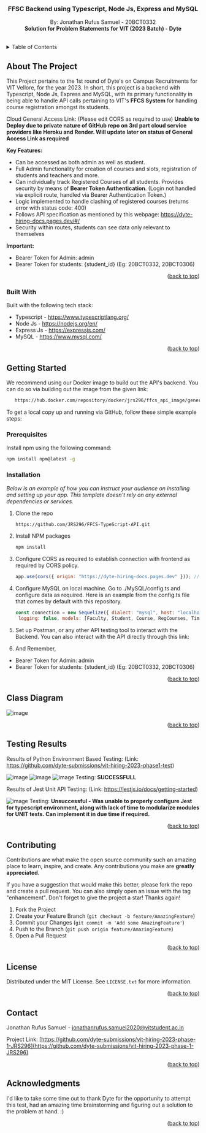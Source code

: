 <!-- Improved compatibility of back to top link: See: https://github.com/othneildrew/Best-README-Template/pull/73 -->
<a name="readme-top"></a>
<!--
*** Thanks for checking out the Best-README-Template. If you have a suggestion
*** that would make this better, please fork the repo and create a pull request
*** or simply open an issue with the tag "enhancement".
*** Don't forget to give the project a star!
*** Thanks again! Now go create something AMAZING! :D
-->



<!-- PROJECT SHIELDS -->
<!--
*** I'm using markdown "reference style" links for readability.
*** Reference links are enclosed in brackets [ ] instead of parentheses ( ).
*** See the bottom of this document for the declaration of the reference variables
*** for contributors-url, forks-url, etc. This is an optional, concise syntax you may use.
*** https://www.markdownguide.org/basic-syntax/#reference-style-links
-->
<!-- PROJECT LOGO -->
<br />
<div align="center">
  <h3 align="center">FFSC Backend using Typescript, Node Js, Express and MySQL</h3>

  <p align="center">
    By: Jonathan Rufus Samuel - 20BCT0332
    <br />
    <strong>Solution for Problem Statements for VIT (2023 Batch) - Dyte</strong>
    <br />
    <br />
  </p>
</div>



<!-- TABLE OF CONTENTS -->
<details>
  <summary>Table of Contents</summary>
  <ol>
    <li>
      <a href="#about-the-project">About The Project</a>
      <ul>
        <li><a href="#built-with">Built With</a></li>
      </ul>
    </li>
    <li>
      <a href="#getting-started">Getting Started</a>
      <ul>
        <li><a href="#prerequisites">Prerequisites</a></li>
        <li><a href="#installation">Installation</a></li>
      </ul>
    </li>
    <li><a href="#class-diagram">Class Diagram</a></li>
    <li><a href="#testing-results">Testing Results</a></li>
    <li><a href="#contributing">Contributing</a></li>
    <li><a href="#license">License</a></li>
    <li><a href="#contact">Contact</a></li>
    <li><a href="#acknowledgments">Acknowledgments</a></li>
  </ol>
</details>



<!-- ABOUT THE PROJECT -->
## About The Project

This Project pertains to the 1st round of Dyte's on Campus Recruitments for VIT Vellore, for the year 2023. In short, this project is a backend with Typescript, Node Js, Express and MySQL, with its primary functionality in being able to handle API calls pertaining to VIT's <b>FFCS System</b> for handling course registration amongst its students.

Cloud General Access Link: (Please edit CORS as required to use) <b>Unable to Deploy due to private nature of GitHub repo on 3rd part cloud service providers like Heroku and Render. Will update later on status of General Access Link as required</b>

<b>Key Features:</b>
* Can be accessed as both admin as well as student.
* Full Admin functionality for creation of courses and slots, registration of students and teachers and more.
* Can individually track Registered Courses of all students. Provides security by means of <b>Bearer Token Authentication</b>. (Login not handled via explicit route, handled via Bearer Authentication Token.)
* Logic implemented to handle clashing of registered courses (returns error with status code: 400)
* Follows API specification as mentioned by this webpage: <a>https://dyte-hiring-docs.pages.dev/#/</a>
* Security within routes, students can see data only relevant to themselves

<b>Important:</b>
* Bearer Token for Admin: admin
* Bearer Token for students: {student_id} (Eg: 20BCT0332, 20BCT0306)


<p align="right">(<a href="#readme-top">back to top</a>)</p>



### Built With

Built with the following tech stack:

* Typescript - https://www.typescriptlang.org/
* Node Js - https://nodejs.org/en/
* Express Js - https://expressjs.com/
* MySQL - https://www.mysql.com/

<p align="right">(<a href="#readme-top">back to top</a>)</p>



<!-- GETTING STARTED -->
## Getting Started

We recommend using our Docker image to build out the API's backend. You can do so via building out the image from the given link:
```sh
   https://hub.docker.com/repository/docker/jrs296/ffcs_api_image/general
   ```

To get a local copy up and running via GitHub, follow these simple example steps:

### Prerequisites

Install npm using the following command:

  ```sh
  npm install npm@latest -g
  ```

### Installation

_Below is an example of how you can instruct your audience on installing and setting up your app. This template doesn't rely on any external dependencies or services._

1. Clone the repo
   ```sh
   https://github.com/JRS296/FFCS-TypeScript-API.git
   ```
2. Install NPM packages
   ```sh
   npm install
   ```
3. Configure CORS as required to establish connection with frontend as required by CORS policy.
   ```js
   app.use(cors({ origin: "https://dyte-hiring-docs.pages.dev" })); //Cors origin ID
   ```
4. Configure MySQL on local machine. Go to ./MySQL/config.ts and configure data as required. 
Here is an example from the config.ts file that comes by default with this repository.
   ```js
   const connection = new Sequelize({ dialect: "mysql", host: "localhost", username: "root", password: "123456", database: "ffcs", port: 3307,
    logging: false, models: [Faculty, Student, Course, RegCourses, Timings, StudentTimetable], });
   ```

5. Set up Postman, or any other API testing tool to interact with the Backend. You can also interact with the API directly through this link: 

6. And Remember,
* Bearer Token for Admin: admin
* Bearer Token for students: {student_id} (Eg: 20BCT0332, 20BCT0306)


<p align="right">(<a href="#readme-top">back to top</a>)</p>



<!-- ER Diagram -->
## Class Diagram

![image](https://user-images.githubusercontent.com/70965472/222976404-5775b5a2-08ea-4ccc-9b21-f792d034a2b6.png)

<p align="right">(<a href="#readme-top">back to top</a>)</p>

<!-- Testing Results -->
## Testing Results

Results of Python Environment Based Testing: (Link: https://github.com/dyte-submissions/vit-hiring-2023-phase1-test)

![image](https://user-images.githubusercontent.com/70965472/222976933-bb4eef45-bef3-4ee1-8df2-069144128acf.png)
![image](https://user-images.githubusercontent.com/70965472/222976965-2bef5c08-1937-478d-9829-f0fa67c4fc80.png)
![image](https://user-images.githubusercontent.com/70965472/222976975-fb475aae-3ab6-45e4-bf98-4d86e0dcbeb5.png)
Testing: <b>SUCCESSFULL</b>

Results of Jest Unit API Testing: (Link: https://jestjs.io/docs/getting-started)

![image](https://user-images.githubusercontent.com/70965472/222977794-83376ecb-f115-4f63-9419-17fc7b8c03b0.png)
Testing: <b>Unsuccessful - Was unable to properly configure Jest for typescript environment, along with lack of time to modularize modules for UNIT tests. Can implement it in due time if required.</b>

<p align="right">(<a href="#readme-top">back to top</a>)</p>


<!-- CONTRIBUTING -->
## Contributing

Contributions are what make the open source community such an amazing place to learn, inspire, and create. Any contributions you make are **greatly appreciated**.

If you have a suggestion that would make this better, please fork the repo and create a pull request. You can also simply open an issue with the tag "enhancement".
Don't forget to give the project a star! Thanks again!

1. Fork the Project
2. Create your Feature Branch (`git checkout -b feature/AmazingFeature`)
3. Commit your Changes (`git commit -m 'Add some AmazingFeature'`)
4. Push to the Branch (`git push origin feature/AmazingFeature`)
5. Open a Pull Request

<p align="right">(<a href="#readme-top">back to top</a>)</p>



<!-- LICENSE -->
## License

Distributed under the MIT License. See `LICENSE.txt` for more information.

<p align="right">(<a href="#readme-top">back to top</a>)</p>



<!-- CONTACT -->
## Contact

Jonathan Rufus Samuel - jonathanrufus.samuel2020@vitstudent.ac.in

Project Link: [https://github.com/dyte-submissions/vit-hiring-2023-phase-1-JRS296](https://github.com/dyte-submissions/vit-hiring-2023-phase-1-JRS296)

<p align="right">(<a href="#readme-top">back to top</a>)</p>



<!-- ACKNOWLEDGMENTS -->
## Acknowledgments

I'd like to take some time out to thank Dyte for the opportunity to attempt this test, had an amazing time brainstorming and figuring out a solution to the problem at hand. :)


<p align="right">(<a href="#readme-top">back to top</a>)</p>



<!-- MARKDOWN LINKS & IMAGES -->
<!-- https://www.markdownguide.org/basic-syntax/#reference-style-links -->
[contributors-shield]: https://img.shields.io/github/contributors/othneildrew/Best-README-Template.svg?style=for-the-badge
[contributors-url]: https://github.com/othneildrew/Best-README-Template/graphs/contributors
[forks-shield]: https://img.shields.io/github/forks/othneildrew/Best-README-Template.svg?style=for-the-badge
[forks-url]: https://github.com/othneildrew/Best-README-Template/network/members
[stars-shield]: https://img.shields.io/github/stars/othneildrew/Best-README-Template.svg?style=for-the-badge
[stars-url]: https://github.com/othneildrew/Best-README-Template/stargazers
[issues-shield]: https://img.shields.io/github/issues/othneildrew/Best-README-Template.svg?style=for-the-badge
[issues-url]: https://github.com/othneildrew/Best-README-Template/issues
[license-shield]: https://img.shields.io/github/license/othneildrew/Best-README-Template.svg?style=for-the-badge
[license-url]: https://github.com/othneildrew/Best-README-Template/blob/master/LICENSE.txt
[linkedin-shield]: https://img.shields.io/badge/-LinkedIn-black.svg?style=for-the-badge&logo=linkedin&colorB=555
[linkedin-url]: https://linkedin.com/in/othneildrew
[product-screenshot]: images/screenshot.png
[Next.js]: https://img.shields.io/badge/next.js-000000?style=for-the-badge&logo=nextdotjs&logoColor=white
[Next-url]: https://nextjs.org/
[React.js]: https://img.shields.io/badge/React-20232A?style=for-the-badge&logo=react&logoColor=61DAFB
[React-url]: https://reactjs.org/
[Vue.js]: https://img.shields.io/badge/Vue.js-35495E?style=for-the-badge&logo=vuedotjs&logoColor=4FC08D
[Vue-url]: https://vuejs.org/
[Angular.io]: https://img.shields.io/badge/Angular-DD0031?style=for-the-badge&logo=angular&logoColor=white
[Angular-url]: https://angular.io/
[Svelte.dev]: https://img.shields.io/badge/Svelte-4A4A55?style=for-the-badge&logo=svelte&logoColor=FF3E00
[Svelte-url]: https://svelte.dev/
[Laravel.com]: https://img.shields.io/badge/Laravel-FF2D20?style=for-the-badge&logo=laravel&logoColor=white
[Laravel-url]: https://laravel.com
[Bootstrap.com]: https://img.shields.io/badge/Bootstrap-563D7C?style=for-the-badge&logo=bootstrap&logoColor=white
[Bootstrap-url]: https://getbootstrap.com
[JQuery.com]: https://img.shields.io/badge/jQuery-0769AD?style=for-the-badge&logo=jquery&logoColor=white
[JQuery-url]: https://jquery.com 

